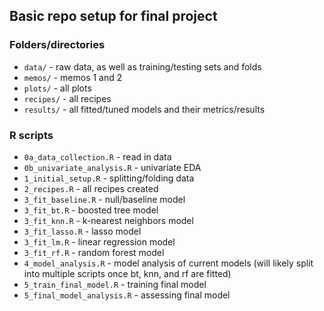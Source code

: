 ## Basic repo setup for final project

### Folders/directories

- `data/` - raw data, as well as training/testing sets and folds
- `memos/` - memos 1 and 2
- `plots/` - all plots
- `recipes/` - all recipes
- `results/` - all fitted/tuned models and their metrics/results

### R scripts

- `0a_data_collection.R` - read in data
- `0b_univariate_analysis.R` - univariate EDA
- `1_initial_setup.R` - splitting/folding data
- `2_recipes.R` - all recipes created
- `3_fit_baseline.R` - null/baseline model
- `3_fit_bt.R` - boosted tree model
- `3_fit_knn.R` - k-nearest neighbors model
- `3_fit_lasso.R` - lasso model
- `3_fit_lm.R` - linear regression model
- `3_fit_rf.R` - random forest model
- `4_model_analysis.R` - model analysis of current models (will likely split into multiple scripts once bt, knn, and rf are fitted)
- `5_train_final_model.R` - training final model
- `5_final_model_analysis.R` - assessing final model



